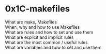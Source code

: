# 0x1C-makefiles
What are make, Makefiles\
When, why and how to use Makefiles\
What are rules and how to set and use them\
What are explicit and implicit rules\
What are the most common / useful rules\
What are variables and how to set and use them
